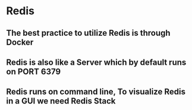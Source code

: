 # Redis
## The best practice to utilize Redis is through Docker
## Redis is also like a Server which by default runs on PORT 6379
## Redis runs on command line, To visualize Redis in a GUI we need Redis Stack